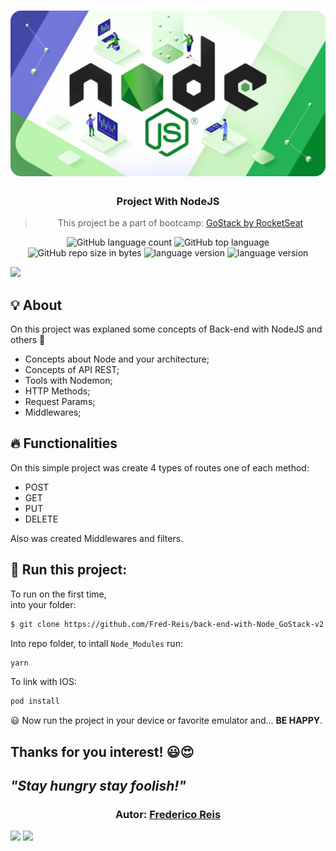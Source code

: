 <h1 align="center">
  <img alt="NodeJS" src="src/assets/node.png"/>
</h1>

<h3 align="center">Project With NodeJS
</h3>

<blockquote align="center">
This project be a part of bootcamp: <a href="https://rocketseat.com.br/gostack">GoStack by RocketSeat</a> 
</blockquote>

<p align="center">
  <img alt="GitHub language count" src="https://img.shields.io/github/languages/count/Fred-Reis/back-end-with-Node_GoStack-v2">

  <img alt="GitHub top language" src="https://img.shields.io/github/languages/top/Fred-Reis/back-end-with-Node_GoStack-v2">
  
  <img alt="GitHub repo size in bytes" src="https://img.shields.io/github/repo-size/Fred-Reis/back-end-with-Node_GoStack-v2">
  
  <img alt="language version" src="https://img.shields.io/badge/Node-v_12.13.1-339933?logo=node.js">

  <img alt="language version" src="https://img.shields.io/badge/Yarn-v_1.22.4-2C8EBB?logo=Yarn">

  <a href="https://www.codacy.com/manual/Fred-Reis/back-end-with-Node_GoStack-v2?utm_source=github.com&amp;utm_medium=referral&amp;utm_content=Fred-Reis/back-end-with-Node_GoStack-v2&amp;utm_campaign=Badge_Grade"><img src="https://api.codacy.com/project/badge/Grade/1fcdf658baaa42fcad17f3246825ec9a"/></a>

</p>


## 💡 About

On this project was explaned some concepts of Back-end with NodeJS and others 🧐

* Concepts about Node and your architecture;
* Concepts of API REST;
* Tools with Nodemon;
* HTTP Methods;
* Request Params;
* Middlewares;

## 🔥 Functionalities

On this simple project was create 4 types of routes one of each method:  
* POST
* GET
* PUT
* DELETE

Also was created Middlewares and filters.

## 🏁 Run this project:

To run on the first time,  
into your folder:

```bash
$ git clone https://github.com/Fred-Reis/back-end-with-Node_GoStack-v2.git
```

Into repo folder, to intall ```Node_Modules``` run:

```bash
yarn
```

To link with IOS:

```bash
pod install
```

😃 Now run the project in your device or favorite emulator and...
**BE HAPPY**.


## Thanks for you interest! 😃😍

___"Stay hungry stay foolish!"___
---

<h3 align="center">
Autor: <a alt="Fred-Reis" href="https://github.com/Fred-Reis">Frederico Reis</a>
</h3>

<p align="center">

  <a alt="Frederico Reis" href="https://www.linkedin.com/in/frederico-reis-dev/"><img src="https://img.shields.io/badge/LinkedIn-Frederico_Reis-0077B5?logo=linkedin"/></a>
  <a alt="Frederico Reis" href="https://github.com/Fred-Reis "><img src="https://img.shields.io/badge/Fred_Reis-GitHub-000?logo=github"/></a>

</p>


